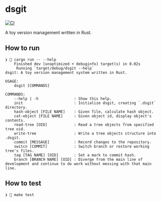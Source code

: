 # dsgit

[![CI](https://github.com/sott0n/dsgit/actions/workflows/ci.yml/badge.svg)](https://github.com/sott0n/dsgit/actions/workflows/ci.yml)

A toy version management written in Rust.

## How to run

```
❯ 🍻 cargo run -- --help
    Finished dev [unoptimized + debuginfo] target(s) in 0.02s
     Running `target/debug/dsgit --help`
dsgit: A toy version management system written in Rust.

USAGE:
    dsgit [COMMANDS]

COMMANDS:
    --help | -h                : Show this help.
    init                       : Initialize dsgit, creating `.dsgit` directory.
    hash-object [FILE NAME]    : Given file, calculate hash object.
    cat-object [FILE NAME]     : Given object id, display object's contents.
    read-tree [OID]            : Read a tree objects from specified tree oid.
    write-tree                 : Write a tree objects structure into .dsgit.
    commit [MESSAGE]           : Record changes to the repository.
    switcn [COMMIT]            : Switch branch or restore working tree's files.
    tag [TAG NAME] [OID]       : Set a mark to commit hash.
    branch [BRANCH NAME] [OID] : Diverge from the main line of development and continue to do work without messing with that main line.
```

## How to test

```
❯ 🍻 make test
```
